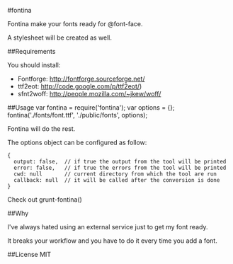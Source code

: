 #fontina

Fontina make your fonts ready for @font-face.

A stylesheet will be created as well.

##Requirements

You should install:

 - Fontforge:   http://fontforge.sourceforge.net/
 - ttf2eot:     http://code.google.com/p/ttf2eot/)
 - sfnt2woff:   http://people.mozilla.com/~jkew/woff/

##Usage
    var fontina = require('fontina');
    var options = {};
    fontina('./fonts/font.ttf', './public/fonts', options);

Fontina will do the rest.

The options object can be configured as follow:

    {
      output: false,  // if true the output from the tool will be printed
      error: false,   // if true the errors from the tool will be printed
      cwd: null       // current directory from which the tool are run
      callback: null  // it will be called after the conversion is done
    }
    
Check out grunt-fontina()
    
##Why

I've always hated using an external service just to get my font ready.

It breaks your workflow and you have to do it every time you add a font.

##License
MIT
